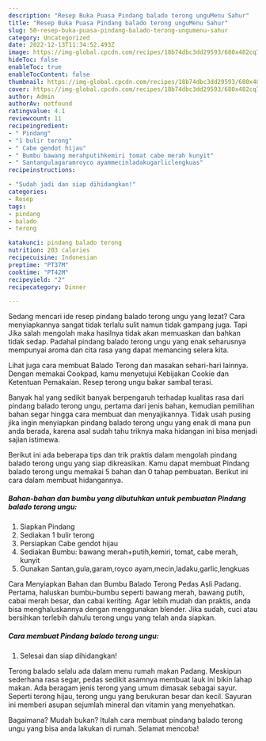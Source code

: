 ```yaml
---
description: "Resep Buka Puasa Pindang balado terong unguMenu Sahur"
title: "Resep Buka Puasa Pindang balado terong unguMenu Sahur"
slug: 50-resep-buka-puasa-pindang-balado-terong-ungumenu-sahur
category: Uncategorized
date: 2022-12-13T11:34:52.493Z
image: https://img-global.cpcdn.com/recipes/18b74dbc3dd29593/680x482cq70/pindang-balado-terong-ungu-foto-resep-utama.jpg
hideToc: false
enableToc: true
enableTocContent: false
thumbnail: https://img-global.cpcdn.com/recipes/18b74dbc3dd29593/680x482cq70/pindang-balado-terong-ungu-foto-resep-utama.jpg
cover: https://img-global.cpcdn.com/recipes/18b74dbc3dd29593/680x482cq70/pindang-balado-terong-ungu-foto-resep-utama.jpg
author: Admin
authorAv: notfound
ratingvalue: 4.1
reviewcount: 11
recipeingredient:
- " Pindang"
- "1 bulir terong"
- " Cabe gendot hijau"
- " Bumbu bawang merahputihkemiri tomat cabe merah kunyit"
- " Santangulagaramroyco ayammecinladakugarliclengkuas"
recipeinstructions:

- "Sudah jadi dan siap dihidangkan!"
categories:
- Resep
tags:
- pindang
- balado
- terong

katakunci: pindang balado terong 
nutrition: 203 calories
recipecuisine: Indonesian
preptime: "PT37M"
cooktime: "PT42M"
recipeyield: "2"
recipecategory: Dinner

---
```



Sedang mencari ide resep pindang balado terong ungu yang lezat? Cara menyiapkannya sangat tidak terlalu sulit namun tidak gampang juga. Tapi Jika salah mengolah maka hasilnya tidak akan memuaskan dan bahkan tidak sedap. Padahal pindang balado terong ungu yang enak seharusnya mempunyai aroma dan cita rasa yang dapat memancing selera kita.


Lihat juga cara membuat Balado Terong dan masakan sehari-hari lainnya. Dengan memakai Cookpad, kamu menyetujui Kebijakan Cookie dan Ketentuan Pemakaian. Resep terong ungu bakar sambal terasi.

Banyak hal yang sedikit banyak berpengaruh terhadap kualitas rasa dari pindang balado terong ungu, pertama dari jenis bahan, kemudian pemilihan bahan segar hingga cara membuat dan menyajikannya. Tidak usah pusing jika ingin menyiapkan pindang balado terong ungu yang enak di mana pun anda berada, karena asal sudah tahu triknya maka hidangan ini bisa menjadi sajian istimewa.


Berikut ini ada beberapa tips dan trik praktis dalam mengolah pindang balado terong ungu yang siap dikreasikan. Kamu dapat membuat Pindang balado terong ungu memakai 5 bahan dan 0 tahap pembuatan. Berikut ini cara dalam membuat hidangannya.

<!--inarticleads1-->

##### Bahan-bahan dan bumbu yang dibutuhkan untuk pembuatan Pindang balado terong ungu:

1. Siapkan  Pindang
1. Sediakan 1 bulir terong
1. Persiapkan  Cabe gendot hijau
1. Sediakan  Bumbu: bawang merah+putih,kemiri, tomat, cabe merah, kunyit
1. Gunakan  Santan,gula,garam,royco ayam,mecin,ladaku,garlic,lengkuas


Cara Menyiapkan Bahan dan Bumbu Balado Terong Pedas Asli Padang. Pertama, haluskan bumbu-bumbu seperti bawang merah, bawang putih, cabai merah besar, dan cabai keriting. Agar lebih mudah dan praktis, anda bisa menghaluskannya dengan menggunakan blender. Jika sudah, cuci atau bersihkan terlebih dahulu terong ungu yang telah anda siapkan. 

<!--inarticleads2-->

##### Cara membuat Pindang balado terong ungu:


1. Selesai dan siap dihidangkan!

Terong balado selalu ada dalam menu rumah makan Padang. Meskipun sederhana rasa segar, pedas sedikit asamnya membuat lauk ini bikin lahap makan. Ada beragam jenis terong yang umum dimasak sebagai sayur. Seperti terong hijau, terong ungu yang berukuran besar dan kecil. Sayuran ini memberi asupan sejumlah mineral dan vitamin yang menyehatkan. 

Bagaimana? Mudah bukan? Itulah cara membuat pindang balado terong ungu yang bisa anda lakukan di rumah. Selamat mencoba!
